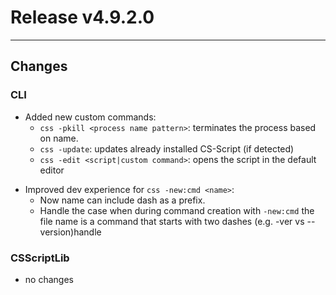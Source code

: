# Release v4.9.2.0

---

## Changes

### CLI

- Added new custom commands:
	- `css -pkill <process name pattern>`: terminates the process based on name.
	- `css -update`: updates already installed CS-Script (if detected)
	- `css -edit <script|custom command>`: opens the script in the default editor

* Improved dev experience for `css -new:cmd <name>`:
  - Now name can include dash as a prefix.
  - Handle the case when during command creation with `-new:cmd` the file name is a command that starts with two dashes (e.g. -ver vs --version)handle

### CSScriptLib

- no changes
